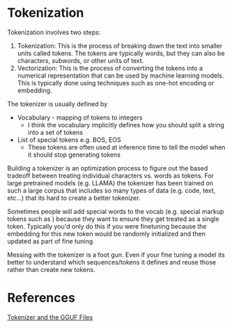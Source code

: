 # Tokenization

Tokenization involves two steps:

1. Tokenization: This is the process of breaking down the text into smaller units called tokens. The tokens are typically words, but they can also be characters, subwords, or other units of text.
2. Vectorization: This is the process of converting the tokens into a numerical representation that can be used by machine learning models. This is typically done using techniques such as one-hot encoding or embedding.

The tokenizer is usually defined by

* Vocabulary - mapping of tokens to integers
  * I think the vocabulary implicitly defines how you should split a string into a set of tokens
* List of special tokens e.g. BOS, EOS
  * These tokens are often used at inference time to tell the model when it should stop generating tokens

Building a tokenizer is an optimization process to figure out the based tradeoff between treating individual characters vs. words as tokens. For large pretrained models (e.g. LLAMA) the tokenizer has been trained on such a large corpus that
includes so many types of data (e.g. code, text, etc...) that its hard to create a better tokenizer.

Sometimes people will add special words to the vocab (e.g. special markup tokens such as <BEGIN-UI>) because
they want to ensure they get treated as a single token. Typically you'd only do this if you were finetuning because
the embedding for this new token would be randomly initialized and then updated as part of fine tuning.

Messing with the tokenizer is a foot gun. Even if your fine tuning a model its better to understand which sequences/tokens it defines and reuse those rather than create new tokens.

# References

[Tokenizer and the GGUF Files](https://github.com/ggerganov/ggml/blob/master/docs/gguf.md#tokenizer)

